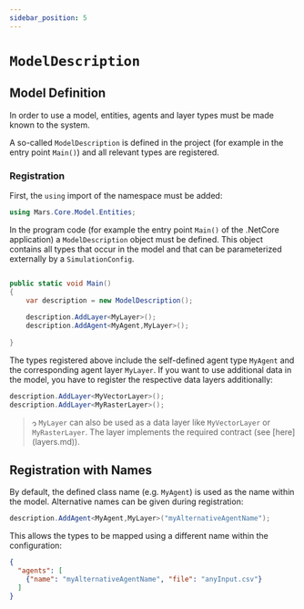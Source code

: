 ```yaml
---
sidebar_position: 5
---
```


# `ModelDescription`

## Model Definition

In order to use a model, entities, agents and layer types must be made known to the system.

A so-called `ModelDescription` is defined in the project (for example in the entry point `Main()`) and all relevant types are registered.

### Registration

First, the ``using`` import of the namespace must be added:

```c#
using Mars.Core.Model.Entities;
```

In the program code (for example the entry point ``Main()`` of the .NetCore application) a `ModelDescription` object must be defined. This object contains all types that occur in the model and that can be parameterized externally by a `SimulationConfig`. 

```c#

public static void Main() 
{
    var description = new ModelDescription();
    
    description.AddLayer<MyLayer>();
    description.AddAgent<MyAgent,MyLayer>();
 
}
```

The types registered above include the self-defined agent type ``MyAgent`` and the corresponding agent layer ``MyLayer``. If you want to use additional data in the model, you have to register the respective data layers additionally:

```c#
description.AddLayer<MyVectorLayer>();
description.AddLayer<MyRasterLayer>();
```

> &#57615; ``MyLayer`` can also be used as a data layer like ``MyVectorLayer`` or ``MyRasterLayer``. The layer implements the required contract (see [here] (layers.md)).

## Registration with Names

By default, the defined class name (e.g. `MyAgent`) is used as the name within the model. Alternative names can be given during registration:

```c#
description.AddAgent<MyAgent,MyLayer>("myAlternativeAgentName");
```  

This allows the types to be mapped using a different name within the configuration:

```json
{
  "agents": [
    {"name": "myAlternativeAgentName", "file": "anyInput.csv"}
  ]
}
```